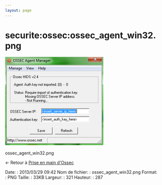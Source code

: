 ```yaml
---
layout: page
---
```


securite:ossec:ossec\_agent\_win32.png
======================================

[![ossec\_agent\_win32.png](../../../assets/media/securite/ossec/ossec_agent_win32.png@cache=&w=321&h=287 "ossec_agent_win32.png")](../../../assets/media/securite/ossec/ossec_agent_win32.png@cache= "Afficher le fichier original")

ossec\_agent\_win32.png

← Retour à [Prise en main
d'Ossec](../../../securite/ossec/ossec-use.html "securite:ossec:ossec-use")

Date:
:   2013/03/29 09:42
Nom de fichier:
:   ossec\_agent\_win32.png
Format:
:   PNG
Taille:
:   33KB
Largeur:
:   321
Hauteur:
:   287

